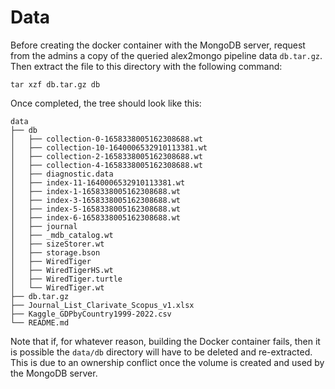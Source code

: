 # Data

Before creating the docker container with the MongoDB server, request from the admins a copy of the queried alex2mongo pipeline data `db.tar.gz`. Then extract the file to this directory with the following command:

```shell
tar xzf db.tar.gz db
```

Once completed, the tree should look like this: 

```shell
data
├── db
│   ├── collection-0-1658338005162308688.wt
│   ├── collection-10-1640006532910113381.wt
│   ├── collection-2-1658338005162308688.wt
│   ├── collection-4-1658338005162308688.wt
│   ├── diagnostic.data
│   ├── index-11-1640006532910113381.wt
│   ├── index-1-1658338005162308688.wt
│   ├── index-3-1658338005162308688.wt
│   ├── index-5-1658338005162308688.wt
│   ├── index-6-1658338005162308688.wt
│   ├── journal
│   ├── _mdb_catalog.wt
│   ├── sizeStorer.wt
│   ├── storage.bson
│   ├── WiredTiger
│   ├── WiredTigerHS.wt
│   ├── WiredTiger.turtle
│   └── WiredTiger.wt
├── db.tar.gz
├── Journal_List_Clarivate_Scopus_v1.xlsx
├── Kaggle_GDPbyCountry1999-2022.csv
└── README.md
```

Note that if, for whatever reason, building the Docker container fails, then it is possible the `data/db` directory will have to be deleted and re-extracted. This is due to an ownership conflict once the volume is created and used by the MongoDB server. 


